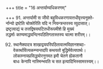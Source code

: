 +++
title = "16 अन्तर्याम्यधिकरणम्"

+++
91. अन्तर्यामी स जीवो बहुविधकरणायत्तधीवृत्त्यनूक्ते-  
र्नान्यो द्रष्टेति चोक्तेरिति यदि न नियन्त्रन्तरस्य व्युदासात्।  
द्रष्टृत्वाद्यं च तत्तद्विषयघटितधीरूपमीशे हि मुख्यं   
तद्धर्माः काण्वमाद्ध्यन्दिनपठितिगतास्तस्य चात्मा शरीरम्।।

92. स्थानैक्यादत्र शाखाद्वयपरिपठितावात्मविज्ञानशब्दा-  
वेकार्थावित्यकम्प्यन्तदपि कथयतो बुद्धिमेवेत्यपार्थः।  
लोकाम्नायप्रसिद्ध्योरनुगमत इमौ चेतने ह्येकतानौ  
बाधः केनापि नास्मिन्भवति च सत इत्यादिभिस्सामरस्यम्।।